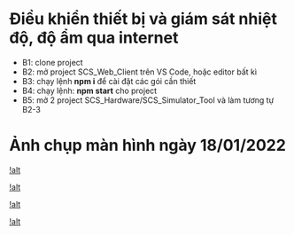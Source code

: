 # Điều khiển thiết bị và giám sát nhiệt độ, độ ẩm qua internet

- B1: clone project
- B2: mở project SCS_Web_Client trên VS Code, hoặc editor bất kì
- B3: chạy lệnh **npm i** để cài đặt các gói cần thiết
- B4: chạy lệnh: **npm start** cho project
- B5: mở 2 project SCS_Hardware/SCS_Simulator_Tool và làm tương tự B2-3

# Ảnh chụp màn hình ngày 18/01/2022

[!alt]('https://github.com/HungNguyen81/Devices-Control-IOT/blob/main/img/scs0.jpeg?raw=true')

[!alt]('https://github.com/HungNguyen81/Devices-Control-IOT/blob/main/img/scs1.jpeg?raw=true')

[!alt]('https://github.com/HungNguyen81/Devices-Control-IOT/blob/main/img/scs2.jpeg?raw=true')

[!alt]('https://github.com/HungNguyen81/Devices-Control-IOT/blob/main/img/scs3.jpeg?raw=true')
